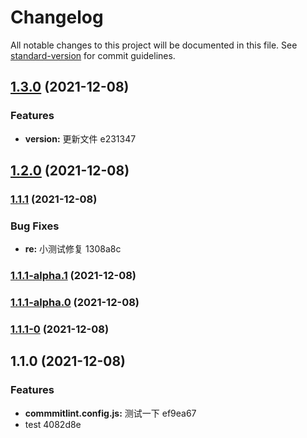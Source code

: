 # Changelog

All notable changes to this project will be documented in this file. See [standard-version](https://github.com/conventional-changelog/standard-version) for commit guidelines.

## [1.3.0](///compare/v1.2.0...v1.3.0) (2021-12-08)


### Features

* **version:** 更新文件 e231347

## [1.2.0](///compare/v1.1.1...v1.2.0) (2021-12-08)

### [1.1.1](///compare/v1.1.1-alpha.1...v1.1.1) (2021-12-08)


### Bug Fixes

* **re:** 小测试修复 1308a8c

### [1.1.1-alpha.1](///compare/v1.1.1-alpha.0...v1.1.1-alpha.1) (2021-12-08)

### [1.1.1-alpha.0](///compare/v1.1.1-0...v1.1.1-alpha.0) (2021-12-08)

### [1.1.1-0](///compare/v1.1.0...v1.1.1-0) (2021-12-08)

## 1.1.0 (2021-12-08)


### Features

* **commmitlint.config.js:** 测试一下 ef9ea67
* test 4082d8e

